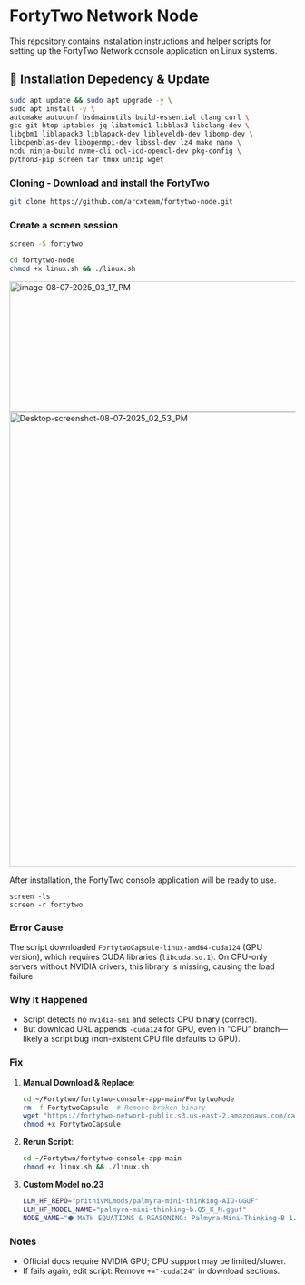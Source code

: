 # FortyTwo Network Node

This repository contains installation instructions and helper scripts for setting up the FortyTwo Network console application on Linux systems.

## 🚀 Installation Depedency & Update

```bash
sudo apt update && sudo apt upgrade -y \
sudo apt install -y \
automake autoconf bsdmainutils build-essential clang curl \
gcc git htop iptables jq libatomic1 libblas3 libclang-dev \
libgbm1 liblapack3 liblapack-dev libleveldb-dev libomp-dev \
libopenblas-dev libopenmpi-dev libssl-dev lz4 make nano \
ncdu ninja-build nvme-cli ocl-icd-opencl-dev pkg-config \
python3-pip screen tar tmux unzip wget
```

### Cloning - Download and install the FortyTwo
```bash
git clone https://github.com/arcxteam/fortytwo-node.git
```

### Create a screen session
```bash
screen -S fortytwo
```

```bash
cd fortytwo-node
chmod +x linux.sh && ./linux.sh
```

<img width="1475" height="230" alt="image-08-07-2025_03_17_PM" src="https://github.com/user-attachments/assets/ae265d85-4825-4ec8-9761-02750c89b394" />


<img width="1530" height="800" alt="Desktop-screenshot-08-07-2025_02_53_PM" src="https://github.com/user-attachments/assets/ca9e6b1f-16a9-4315-98a8-269ec9eef1f6" />

After installation, the FortyTwo console application will be ready to use.

```
screen -ls
screen -r fortytwo
```


### Error Cause
The script downloaded `FortytwoCapsule-linux-amd64-cuda124` (GPU version), which requires CUDA libraries (`libcuda.so.1`). On CPU-only servers without NVIDIA drivers, this library is missing, causing the load failure.

### Why It Happened
- Script detects no `nvidia-smi` and selects CPU binary (correct).
- But download URL appends `-cuda124` for GPU, even in "CPU" branch—likely a script bug (non-existent CPU file defaults to GPU).

### Fix
1. **Manual Download & Replace**:
   ```bash
   cd ~/Fortytwo/fortytwo-console-app-main/FortytwoNode
   rm -f FortytwoCapsule  # Remove broken binary
   wget "https://fortytwo-network-public.s3.us-east-2.amazonaws.com/capsule/v$(curl -s https://fortytwo-network-public.s3.us-east-2.amazonaws.com/capsule/latest)/FortytwoCapsule-linux-amd64" -O FortytwoCapsule
   chmod +x FortytwoCapsule
   ```

2. **Rerun Script**:
   ```bash
   cd ~/Fortytwo/fortytwo-console-app-main
   chmod +x linux.sh && ./linux.sh
   ```

3. **Custom Model no.23**
   ```bash
   LLM_HF_REPO="prithivMLmods/palmyra-mini-thinking-AIO-GGUF"
   LLM_HF_MODEL_NAME="palmyra-mini-thinking-b.Q5_K_M.gguf"
   NODE_NAME="⬢ MATH EQUATIONS & REASONING: Palmyra-Mini-Thinking-B 1.78B Q5"
   ```

### Notes
- Official docs require NVIDIA GPU; CPU support may be limited/slower.
- If fails again, edit script: Remove `+="-cuda124"` in download sections.
